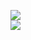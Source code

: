 [![](https://img.shields.io/badge/Made%20With-Github%20Spray-lightgrey.svg?style=for-the-badge&logo=github)](https://github.com/Annihil/github-spray#5917)  
[![](https://i.imgur.com/2DrTn0Z.gif)](https://github.com/Annihil/github-spray)